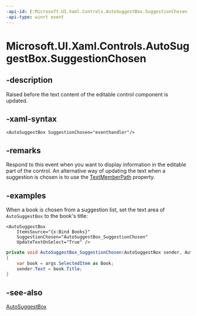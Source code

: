 ```yaml
---
-api-id: E:Microsoft.UI.Xaml.Controls.AutoSuggestBox.SuggestionChosen
-api-type: winrt event
---
```


<!-- Event syntax
public event Windows.Foundation.TypedEventHandler SuggestionChosen<Windows.UI.Xaml.Controls.AutoSuggestBox,  Windows.UI.Xaml.Controls.AutoSuggestBoxSuggestionChosenEventArgs>
-->

# Microsoft.UI.Xaml.Controls.AutoSuggestBox.SuggestionChosen

## -description
Raised before the text content of the editable control component is updated.

## -xaml-syntax
```xaml
<AutoSuggestBox SuggestionChosen="eventhandler"/>
```


## -remarks
Respond to this event when you want to display information in the editable part of the control. An alternative way of updating the text when a suggestion is chosen is to use the [TextMemberPath](autosuggestbox_textmemberpath.md) property.

## -examples
When a book is chosen from a suggestion list, set the text area of `AutoSuggestBox` to the book's title:

```xaml
<AutoSuggestBox  
    ItemsSource="{x:Bind Books}"
    SuggestionChosen="AutoSuggestBox_SuggestionChosen" 
    UpdateTextOnSelect="True" />
```

```cs
private void AutoSuggestBox_SuggestionChosen(AutoSuggestBox sender, AutoSuggestBoxSuggestionChosenEventArgs args)
{
    var book = args.SelectedItem as Book;
    sender.Text = book.Title;
}
```

## -see-also
[AutoSuggestBox](autosuggestbox.md)

